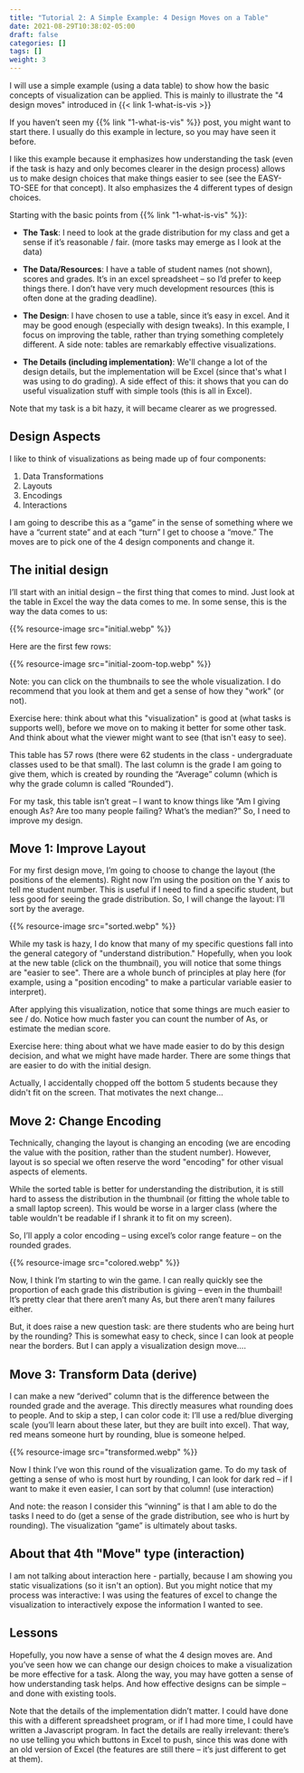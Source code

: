 ```yaml
---
title: "Tutorial 2: A Simple Example: 4 Design Moves on a Table"
date: 2021-08-29T10:38:02-05:00
draft: false
categories: []
tags: []
weight: 3
---
```


I will use a simple example (using a data table) to show how the basic concepts of visualization can be applied. This is mainly to illustrate the "4 design moves" introduced in {{< link 1-what-is-vis >}}

<!--more-->

If you haven’t seen my {{% link "1-what-is-vis" %}} post, you might want to start there. I usually do this example in lecture, so you may have seen it before.

I like this example because it emphasizes how understanding the task (even if the task is hazy and only becomes clearer in the design process) allows us to make design choices that make things easier to see (see the EASY-TO-SEE for that concept). It also emphasizes the 4 different types of design choices.

Starting with the basic points from {{% link "1-what-is-vis" %}}:

+ **The Task**: I need to look at the grade distribution for my class and get a sense if it’s reasonable / fair. (more tasks may emerge as I look at the data)

+ **The Data/Resources**: I have a table of student names (not shown), scores and grades. It’s in an excel spreadsheet – so I’d prefer to keep things there. I don’t have very much development resources (this is often done at the grading deadline).

+ **The Design**: I have chosen to use a table, since it’s easy in excel. And it may be good enough (especially with design tweaks). In this example, I focus on improving the table, rather than trying something completely different. A side note: tables are remarkably effective visualizations.

+ **The Details (including implementation)**: We'll change a lot of the design details, but the implementation will be Excel (since that's what I was using to do grading). A side effect of this: it shows that you can do useful visualization stuff with simple tools (this is all in Excel).

Note that my task is a bit hazy, it will became clearer as we progressed.

## Design Aspects

I like to think of visualizations as being made up of four components:

1. Data Transformations
2. Layouts
3. Encodings
4. Interactions

I am going to describe this as a “game” in the sense of something where we have a “current state” and at each “turn” I get to choose a “move.” The moves are to pick one of the 4 design components and change it.

## The initial design

I’ll start with an initial design – the first thing that comes to mind. Just look at the table in Excel the way the data comes to me. In some sense, this is the way the data comes to us:

{{% resource-image src="initial.webp" %}}

Here are the first few rows:

{{% resource-image src="initial-zoom-top.webp" %}}

Note: you can click on the thumbnails to see the whole visualization. I do recommend that you look at them and get a sense of how they "work" (or not).

Exercise here: think about what this "visualization" is good at (what tasks is supports well), before we move on to making it better for some other task. And think about what the viewer might want to see (that isn't easy to see).

This table has 57 rows (there were 62 students in the class - undergraduate classes used to be that small). The last column is the grade I am going to give them, which is created by rounding the “Average” column (which is why the grade column is called “Rounded”).

For my task, this table isn’t great – I want to know things like “Am I giving enough As? Are too many people failing? What’s the median?” So, I need to improve my design.

## Move 1: Improve Layout

For my first design move, I’m going to choose to change the layout (the positions of the elements). Right now I’m using the position on the Y axis to tell me student number. This is useful if I need to find a specific student, but less good for seeing the grade distribution. So, I will change the layout: I’ll sort by the average.

{{% resource-image src="sorted.webp" %}}

While my task is hazy, I do know that many of my specific questions fall into the general category of "understand distribution." Hopefully, when you look at the new table (click on the thumbnail), you will notice that some things are "easier to see". There are a whole bunch of principles at play here (for example, using a "position encoding" to make a particular variable easier to interpret).

After applying this visualization, notice that some things are much easier to see / do. Notice how much faster you can count the number of As, or estimate the median score.

Exercise here: thing about what we have made easier to do by this design decision, and what we might have made harder. There are some things that are easier to do with the initial design.

Actually, I accidentally chopped off the bottom 5 students because they didn't fit on the screen. That motivates the next change...

## Move 2: Change Encoding

Technically, changing the layout is changing an encoding (we are encoding the value with the position, rather than the student number). However, layout is so special we often reserve the word "encoding" for other visual aspects of elements.

While the sorted table is better for understanding the distribution, it is still hard to assess the distribution in the thumbnail (or fitting the whole table to a small laptop screen). This would be worse in a larger class (where the table wouldn't be readable if I shrank it to fit on my screen).

So, I’ll apply a color encoding – using excel’s color range feature – on the rounded grades.

{{% resource-image src="colored.webp" %}}

Now, I think I’m starting to win the game. I can really quickly see the proportion of each grade this distribution is giving – even in the thumbail! It’s pretty clear that there aren’t many As, but there aren’t many failures either.

But, it does raise a new question task: are there students who are being hurt by the rounding? This is somewhat easy to check, since I can look at people near the borders. But I can apply a visualization design move….

## Move 3: Transform Data (derive)

I can make a new “derived” column that is the difference between the rounded grade and the average. This directly measures what rounding does to people. And to skip a step, I can color code it: I’ll use a red/blue diverging scale (you’ll learn about these later, but they are built into excel). That way, red means someone hurt by rounding, blue is someone helped.

{{% resource-image src="transformed.webp" %}}

Now I think I’ve won this round of the visualization game. To do my task of getting a sense of who is most hurt by rounding, I can look for dark red – if I want to make it even easier, I can sort by that column! (use interaction)

And note: the reason I consider this “winning” is that I am able to do the tasks I need to do (get a sense of the grade distribution, see who is hurt by rounding). The visualization “game” is ultimately about tasks.

## About that 4th "Move" type (interaction)

I am not talking about interaction here - partially, because I am showing you static visualizations (so it isn't an option). But you might notice that my process was interactive: I was using the features of excel to change the visualization to interactively expose the information I wanted to see.

## Lessons

Hopefully, you now have a sense of what the 4 design moves are. And you’ve seen how we can change our design choices to make a visualization be more effective for a task. Along the way, you may have gotten a sense of how understanding task helps. And how effective designs can be simple – and done with existing tools.

Note that the details of the implementation didn’t matter. I could have done this with a different spreadsheet program, or if I had more time, I could have written a Javascript program. In fact the details are really irrelevant: there’s no use telling you which buttons in Excel to push, since this was done with an old version of Excel (the features are still there – it’s just different to get at them).
